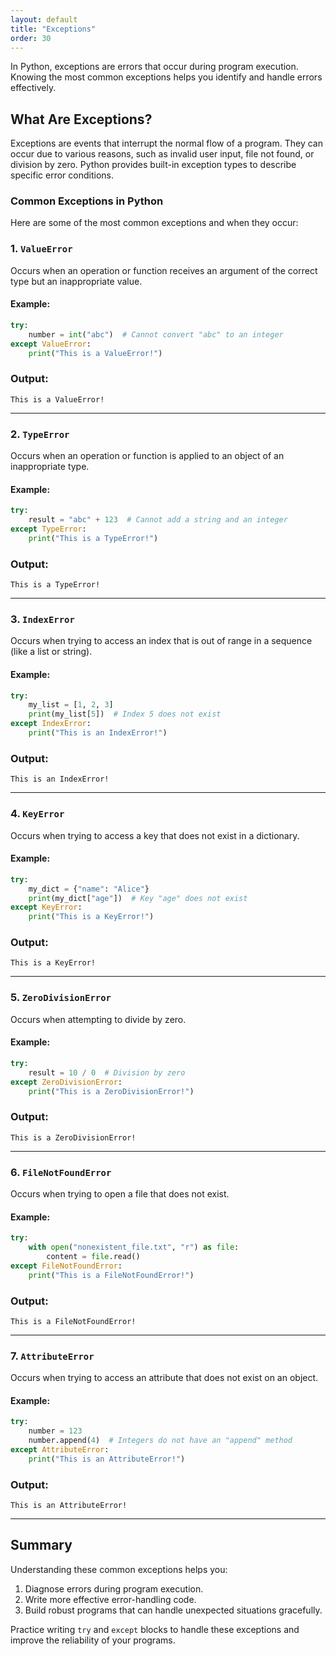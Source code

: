 ```yaml
---
layout: default
title: "Exceptions"
order: 30
---
```


In Python, exceptions are errors that occur during program execution. Knowing the most common exceptions helps you identify and handle errors effectively.

## What Are Exceptions?

Exceptions are events that interrupt the normal flow of a program. They can occur due to various reasons, such as invalid user input, file not found, or division by zero. Python provides built-in exception types to describe specific error conditions.

### Common Exceptions in Python

Here are some of the most common exceptions and when they occur:

### 1. `ValueError`

Occurs when an operation or function receives an argument of the correct type but an inappropriate value.

#### Example:

```python
try:
    number = int("abc")  # Cannot convert "abc" to an integer
except ValueError:
    print("This is a ValueError!")
```

### Output:

```plaintext
This is a ValueError!
```

---

### 2. `TypeError`

Occurs when an operation or function is applied to an object of an inappropriate type.

#### Example:

```python
try:
    result = "abc" + 123  # Cannot add a string and an integer
except TypeError:
    print("This is a TypeError!")
```

### Output:

```plaintext
This is a TypeError!
```

---

### 3. `IndexError`

Occurs when trying to access an index that is out of range in a sequence (like a list or string).

#### Example:

```python
try:
    my_list = [1, 2, 3]
    print(my_list[5])  # Index 5 does not exist
except IndexError:
    print("This is an IndexError!")
```

### Output:

```plaintext
This is an IndexError!
```

---

### 4. `KeyError`

Occurs when trying to access a key that does not exist in a dictionary.

#### Example:

```python
try:
    my_dict = {"name": "Alice"}
    print(my_dict["age"])  # Key "age" does not exist
except KeyError:
    print("This is a KeyError!")
```

### Output:

```plaintext
This is a KeyError!
```

---

### 5. `ZeroDivisionError`

Occurs when attempting to divide by zero.

#### Example:

```python
try:
    result = 10 / 0  # Division by zero
except ZeroDivisionError:
    print("This is a ZeroDivisionError!")
```

### Output:

```plaintext
This is a ZeroDivisionError!
```

---

### 6. `FileNotFoundError`

Occurs when trying to open a file that does not exist.

#### Example:

```python
try:
    with open("nonexistent_file.txt", "r") as file:
        content = file.read()
except FileNotFoundError:
    print("This is a FileNotFoundError!")
```

### Output:

```plaintext
This is a FileNotFoundError!
```

---

### 7. `AttributeError`

Occurs when trying to access an attribute that does not exist on an object.

#### Example:

```python
try:
    number = 123
    number.append(4)  # Integers do not have an "append" method
except AttributeError:
    print("This is an AttributeError!")
```

### Output:

```plaintext
This is an AttributeError!
```

---

## Summary

Understanding these common exceptions helps you:
1. Diagnose errors during program execution.
2. Write more effective error-handling code.
3. Build robust programs that can handle unexpected situations gracefully.

Practice writing `try` and `except` blocks to handle these exceptions and improve the reliability of your programs.
